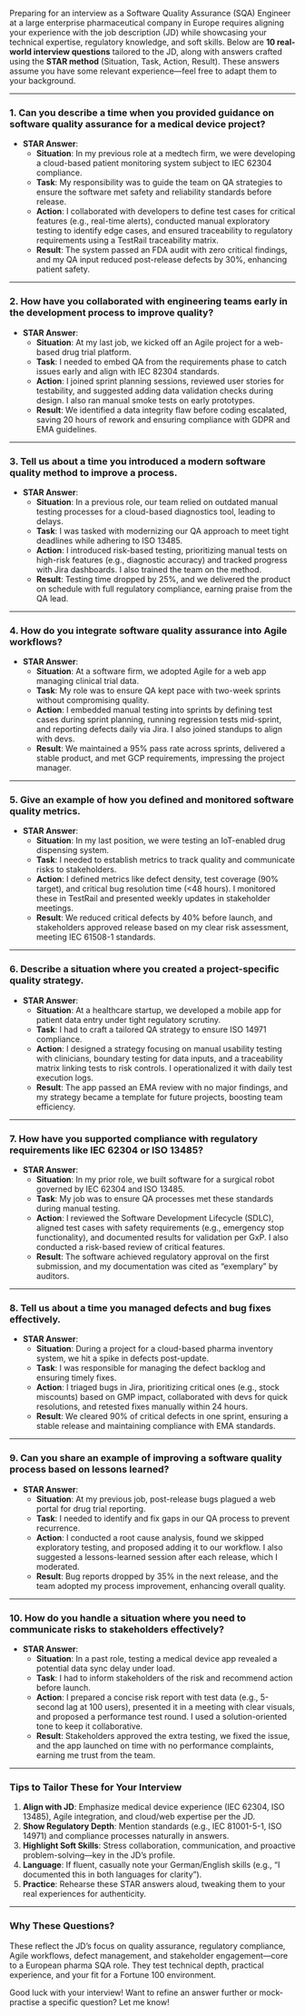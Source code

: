 Preparing for an interview as a Software Quality Assurance (SQA) Engineer at a large enterprise pharmaceutical company in Europe requires aligning your experience with the job description (JD) while showcasing your technical expertise, regulatory knowledge, and soft skills. Below are **10 real-world interview questions** tailored to the JD, along with answers crafted using the **STAR method** (Situation, Task, Action, Result). These answers assume you have some relevant experience—feel free to adapt them to your background.

---

### 1. Can you describe a time when you provided guidance on software quality assurance for a medical device project?
- **STAR Answer**:
  - **Situation**: In my previous role at a medtech firm, we were developing a cloud-based patient monitoring system subject to IEC 62304 compliance.
  - **Task**: My responsibility was to guide the team on QA strategies to ensure the software met safety and reliability standards before release.
  - **Action**: I collaborated with developers to define test cases for critical features (e.g., real-time alerts), conducted manual exploratory testing to identify edge cases, and ensured traceability to regulatory requirements using a TestRail traceability matrix.
  - **Result**: The system passed an FDA audit with zero critical findings, and my QA input reduced post-release defects by 30%, enhancing patient safety.

---

### 2. How have you collaborated with engineering teams early in the development process to improve quality?
- **STAR Answer**:
  - **Situation**: At my last job, we kicked off an Agile project for a web-based drug trial platform.
  - **Task**: I needed to embed QA from the requirements phase to catch issues early and align with IEC 82304 standards.
  - **Action**: I joined sprint planning sessions, reviewed user stories for testability, and suggested adding data validation checks during design. I also ran manual smoke tests on early prototypes.
  - **Result**: We identified a data integrity flaw before coding escalated, saving 20 hours of rework and ensuring compliance with GDPR and EMA guidelines.

---

### 3. Tell us about a time you introduced a modern software quality method to improve a process.
- **STAR Answer**:
  - **Situation**: In a previous role, our team relied on outdated manual testing processes for a cloud-based diagnostics tool, leading to delays.
  - **Task**: I was tasked with modernizing our QA approach to meet tight deadlines while adhering to ISO 13485.
  - **Action**: I introduced risk-based testing, prioritizing manual tests on high-risk features (e.g., diagnostic accuracy) and tracked progress with Jira dashboards. I also trained the team on the method.
  - **Result**: Testing time dropped by 25%, and we delivered the product on schedule with full regulatory compliance, earning praise from the QA lead.

---

### 4. How do you integrate software quality assurance into Agile workflows?
- **STAR Answer**:
  - **Situation**: At a software firm, we adopted Agile for a web app managing clinical trial data.
  - **Task**: My role was to ensure QA kept pace with two-week sprints without compromising quality.
  - **Action**: I embedded manual testing into sprints by defining test cases during sprint planning, running regression tests mid-sprint, and reporting defects daily via Jira. I also joined standups to align with devs.
  - **Result**: We maintained a 95% pass rate across sprints, delivered a stable product, and met GCP requirements, impressing the project manager.

---

### 5. Give an example of how you defined and monitored software quality metrics.
- **STAR Answer**:
  - **Situation**: In my last position, we were testing an IoT-enabled drug dispensing system.
  - **Task**: I needed to establish metrics to track quality and communicate risks to stakeholders.
  - **Action**: I defined metrics like defect density, test coverage (90% target), and critical bug resolution time (<48 hours). I monitored these in TestRail and presented weekly updates in stakeholder meetings.
  - **Result**: We reduced critical defects by 40% before launch, and stakeholders approved release based on my clear risk assessment, meeting IEC 61508-1 standards.

---

### 6. Describe a situation where you created a project-specific quality strategy.
- **STAR Answer**:
  - **Situation**: At a healthcare startup, we developed a mobile app for patient data entry under tight regulatory scrutiny.
  - **Task**: I had to craft a tailored QA strategy to ensure ISO 14971 compliance.
  - **Action**: I designed a strategy focusing on manual usability testing with clinicians, boundary testing for data inputs, and a traceability matrix linking tests to risk controls. I operationalized it with daily test execution logs.
  - **Result**: The app passed an EMA review with no major findings, and my strategy became a template for future projects, boosting team efficiency.

---

### 7. How have you supported compliance with regulatory requirements like IEC 62304 or ISO 13485?
- **STAR Answer**:
  - **Situation**: In my prior role, we built software for a surgical robot governed by IEC 62304 and ISO 13485.
  - **Task**: My job was to ensure QA processes met these standards during manual testing.
  - **Action**: I reviewed the Software Development Lifecycle (SDLC), aligned test cases with safety requirements (e.g., emergency stop functionality), and documented results for validation per GxP. I also conducted a risk-based review of critical features.
  - **Result**: The software achieved regulatory approval on the first submission, and my documentation was cited as “exemplary” by auditors.

---

### 8. Tell us about a time you managed defects and bug fixes effectively.
- **STAR Answer**:
  - **Situation**: During a project for a cloud-based pharma inventory system, we hit a spike in defects post-update.
  - **Task**: I was responsible for managing the defect backlog and ensuring timely fixes.
  - **Action**: I triaged bugs in Jira, prioritizing critical ones (e.g., stock miscounts) based on GMP impact, collaborated with devs for quick resolutions, and retested fixes manually within 24 hours.
  - **Result**: We cleared 90% of critical defects in one sprint, ensuring a stable release and maintaining compliance with EMA standards.

---

### 9. Can you share an example of improving a software quality process based on lessons learned?
- **STAR Answer**:
  - **Situation**: At my previous job, post-release bugs plagued a web portal for drug trial reporting.
  - **Task**: I needed to identify and fix gaps in our QA process to prevent recurrence.
  - **Action**: I conducted a root cause analysis, found we skipped exploratory testing, and proposed adding it to our workflow. I also suggested a lessons-learned session after each release, which I moderated.
  - **Result**: Bug reports dropped by 35% in the next release, and the team adopted my process improvement, enhancing overall quality.

---

### 10. How do you handle a situation where you need to communicate risks to stakeholders effectively?
- **STAR Answer**:
  - **Situation**: In a past role, testing a medical device app revealed a potential data sync delay under load.
  - **Task**: I had to inform stakeholders of the risk and recommend action before launch.
  - **Action**: I prepared a concise risk report with test data (e.g., 5-second lag at 100 users), presented it in a meeting with clear visuals, and proposed a performance test round. I used a solution-oriented tone to keep it collaborative.
  - **Result**: Stakeholders approved the extra testing, we fixed the issue, and the app launched on time with no performance complaints, earning me trust from the team.

---

### Tips to Tailor These for Your Interview
1. **Align with JD**: Emphasize medical device experience (IEC 62304, ISO 13485), Agile integration, and cloud/web expertise per the JD.
2. **Show Regulatory Depth**: Mention standards (e.g., IEC 81001-5-1, ISO 14971) and compliance processes naturally in answers.
3. **Highlight Soft Skills**: Stress collaboration, communication, and proactive problem-solving—key in the JD’s profile.
4. **Language**: If fluent, casually note your German/English skills (e.g., “I documented this in both languages for clarity”).
5. **Practice**: Rehearse these STAR answers aloud, tweaking them to your real experiences for authenticity.

---

### Why These Questions?
These reflect the JD’s focus on quality assurance, regulatory compliance, Agile workflows, defect management, and stakeholder engagement—core to a European pharma SQA role. They test technical depth, practical experience, and your fit for a Fortune 100 environment.

Good luck with your interview! Want to refine an answer further or mock-practise a specific question? Let me know!
